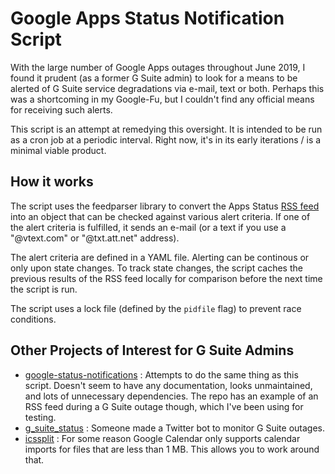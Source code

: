 # Google Apps Status Notification Script

With the large number of Google Apps outages throughout June 2019, I found it prudent (as a former G Suite admin) to look for a means to be alerted of G Suite service degradations via e-mail, text or both.  Perhaps this was a shortcoming in my Google-Fu, but I couldn't find any official means for receiving such alerts.

This script is an attempt at remedying this oversight.  It is intended to be run as a cron job at a periodic interval.  Right now, it's in its early iterations / is a minimal viable product.  

## How it works

The script uses the feedparser library to convert the Apps Status [RSS feed](https://www.google.com/appsstatus/rss/en) into an object that can be checked against various alert criteria.  If one of the alert criteria is fulfilled, it sends an e-mail (or a text if you use a "@vtext.com" or "@txt.att.net" address).  

The alert criteria are defined in a YAML file.  Alerting can be continous or only upon state changes.  To track state changes, the script caches the previous results of the RSS feed locally for comparison before the next time the script is run.

The script uses a lock file (defined by the `pidfile` flag) to prevent race conditions.

## Other Projects of Interest for G Suite Admins

 * [google-status-notifications](https://github.com/bitle/google-status-notifications) : Attempts to do the same thing as this script.  Doesn't seem to have any documentation, looks unmaintained, and lots of unnecessary dependencies.  The repo has an example of an RSS feed during a G Suite outage though, which I've been using for testing.
 * [g_suite_status](https://twitter.com/g_suite_status) : Someone made a Twitter bot to monitor G Suite outages.
 * [icssplit](https://github.com/beorn/icssplit) : For some reason Google Calendar only supports calendar imports for files that are less than 1 MB.  This allows you to work around that.

